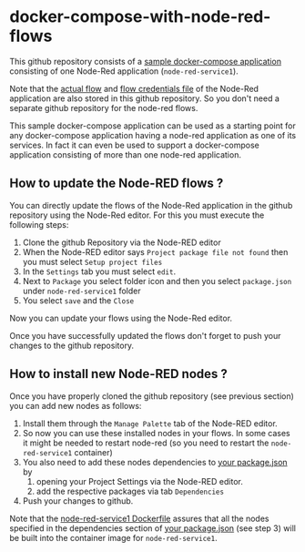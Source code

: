 # docker-compose-with-node-red-flows

This github repository consists of a [sample docker-compose application](docker-compose.yml) consisting of one Node-Red application (`node-red-service1`).

Note that the [actual flow](node-red-service1/flows.json) and [flow credentials file](node-red-service1/flows_cred.json) of the Node-Red application are also stored in this github repository.  So you don't need a separate github repository for the node-red flows.

This sample docker-compose application can be used as a starting point for any docker-compose application having a node-red application as one of its services.  In fact it can even be used to support a docker-compose application consisting of more than one node-red application.

## How to update the Node-RED flows ?

You can directly update the flows of the Node-Red application in the github repository using the Node-Red editor.
For this you must execute the following steps:

1. Clone the github Repository via the Node-RED editor
2. When the Node-RED editor says `Project package file not found` then you must select `Setup project files`
3. In the `Settings` tab you must select `edit`.
4. Next to `Package` you select folder icon and then you select `package.json` under `node-red-service1` folder
5. You select `save` and the `Close`

Now you can update your flows using the Node-Red editor.

Once you have successfully updated the flows don't forget to push your changes to the github repository.

## How to install new Node-RED nodes ?

Once you have properly cloned the github repository (see previous section) you can add new nodes as follows:

1. Install them through the `Manage Palette` tab of the Node-RED editor.
2. So now you can use these installed nodes in your flows.  In some cases it might be needed to restart node-red (so you need to restart the `node-red-service1` container)
3. You also need to add these nodes dependencies to [your package.json](node-red-service1/package.json) by
   1. opening your Project Settings via the Node-RED editor.  
   2. add the respective packages via tab `Dependencies`
4. Push your changes to github.

Note that the [node-red-service1 Dockerfile](node-red-service1/Dockerfile) assures that all the nodes specified in the dependencies section of [your package.json](node-red-service1/package.json) (see step 3) will be built into the container image for `node-red-service1`.
